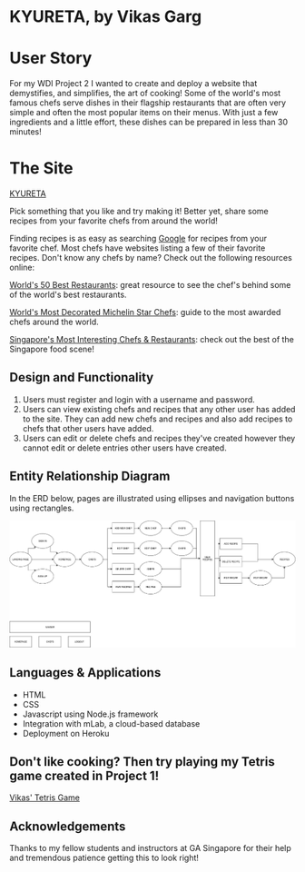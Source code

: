 # **KYURETA, by Vikas Garg**

# **User Story**

For my WDI Project 2 I wanted to create and deploy a website that demystifies, and simplifies, the art of cooking! Some of the world's most famous chefs serve dishes in their flagship restaurants that are often very simple and often the most popular items on their menus. With just a few ingredients and a little effort, these dishes can be prepared in less than 30 minutes!

# **The Site**
[KYURETA](https://dry-citadel-50559.herokuapp.com/user)

Pick something that you like and try making it! Better yet, share some recipes from your favorite chefs from around the world!

Finding recipes is as easy as searching [Google](https://www.google.com) for recipes from your favorite chef. Most chefs have websites listing a few of their favorite recipes. Don't know any chefs by name? Check out the following resources online:

[World's 50 Best Restaurants](http://www.theworlds50best.com/list/1-50-winners): great resource to see the chef's behind some of the world's best restaurants.

[World's Most Decorated Michelin Star Chefs](https://trulyexperiences.com/blog/2015/03/decorated-michelin-star-chefs-still-business/): guide to the most awarded chefs around the world.

[Singapore's Most Interesting Chefs & Restaurants](http://sethlui.com/best-restaurants-singapore-where-chefs-eat/): check out the best of the Singapore food scene!

## **Design and Functionality**
1. Users must register and login with a username and password.
2. Users can view existing chefs and recipes that any other user has added to the site. They can add new chefs and recipes and also add recipes to chefs that other users have added.
3. Users can edit or delete chefs and recipes they've created however they cannot edit or delete entries other users have created.

## **Entity Relationship Diagram**
In the ERD below, pages are illustrated using ellipses and navigation buttons using rectangles.

![alt tag](https://github.com/vikasgarg1/wdiproject2new/blob/master/ERD.jpg?raw=true)

## **Languages & Applications**
- HTML
- CSS
- Javascript using Node.js framework
- Integration with mLab, a cloud-based database
- Deployment on Heroku

## Don't like cooking? Then try playing my Tetris game created in Project 1!
[Vikas' Tetris Game](https://vikasgarg1.github.io/wdi-project-1-vikasgarg1/)

## **Acknowledgements**
Thanks to my fellow students and instructors at GA Singapore for their help and tremendous patience getting this to look right!
